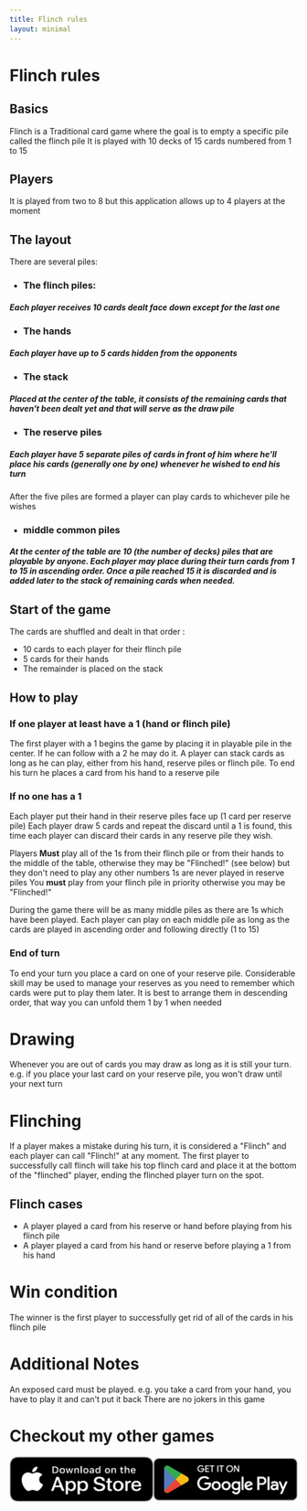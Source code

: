 ```yaml
---
title: Flinch rules
layout: minimal
---
```


# Flinch rules
## **Basics**
Flinch is a Traditional card game where the goal is to empty a specific pile called the flinch pile
It is played with 10 decks of 15 cards numbered from 1 to 15
	
## **Players**
It is played from two to 8 but this application allows up to 4 players at the moment

## **The layout**
There are several piles:
	
* ### **The flinch piles**: 
##### Each player receives 10 cards dealt face down except for the last one

* ### **The hands**
##### Each player have up to 5 cards hidden from the opponents

* ### **The stack**
##### Placed at the center of the table, it consists of the remaining cards that haven't been dealt yet and that will serve as the draw pile

* ### **The reserve piles**
##### Each player have 5 separate piles of cards in front of him where he'll place his cards (generally one by one) whenever he wished to end his turn
After the five piles are formed a player can play cards to whichever pile he wishes

* ### **middle common piles**
##### At the center of the table are 10 (the number of decks) piles that are playable by anyone. Each player may place during their turn cards from 1 to 15 in ascending order. Once a pile reached 15 it is discarded and is added later to the stack of remaining cards when needed.
		
## **Start of the game**
The cards are shuffled and dealt in that order : 
* 10 cards to each player for their flinch pile
* 5 cards for their hands
* The remainder is placed on the stack
	
## **How to play**
### **If one player at least have a 1 (hand or flinch pile)**
The first player with a 1 begins the game by placing it in playable pile in the center. 
If he can follow with a 2 he may do it.
A player can stack cards as long as he can play, either from his hand, reserve piles or flinch pile.
To end his turn he places a card from his hand to a reserve pile

### **If no one has a 1**
Each player put their hand in their reserve piles face up (1 card per reserve pile)
Each player draw 5 cards and repeat the discard until a 1 is found, this time each player can discard their cards in any reserve pile they wish.
	
Players **Must** play all of the 1s from their flinch pile or from their hands to the middle of the table, otherwise they may be "Flinched!"  (see below) but they don't need to play any other numbers
1s are never played in reserve piles
You **must** play from your flinch pile in priority otherwise you may be "Flinched!"
	
During the game there will be as many middle piles as there are 1s which have been played.
Each player can play on each middle pile as long as the cards are played in ascending order and following directly (1 to 15)

### **End of turn**
To end your turn you place a card on one of your reserve pile.
Considerable skill may be used to manage your reserves as you need to remember which cards were put to play them later.
It is best to arrange them in descending order, that way you can unfold them 1 by 1 when needed

# **Drawing**
Whenever you are out of cards you may draw as long as it is still your turn. 
e.g. if you place your last card on your reserve pile, you won't draw until your next turn

# **Flinching** 
If a player makes a mistake during his turn, it is considered a "Flinch" and each player can call "Flinch!" at any moment.
The first player to successfully call flinch will take his top flinch card and place it at the bottom of the "flinched" player, ending the flinched player turn on the spot.

## **Flinch cases**
* A player played a card from his reserve or hand before playing from his flinch pile
* A player played a card from his hand or reserve before playing a 1 from his hand

# **Win condition**
The winner is the first player to successfully get rid of all of the cards in his flinch pile

# **Additional Notes**
An exposed card must be played. e.g. you take a card from your hand, you have to play it and can't put it back
There are no jokers in this game

# **Checkout my other games**
[![My Apps](PlayStoresIconsENG.png)](https://onelink.to/gkhhrc)

